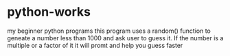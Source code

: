 # python-works
my beginner python programs
this program uses a random() function to geneate a number less than 1000 and ask user to guess it. If the number is a multiple or a factor of it it will promt and help you guess faster
